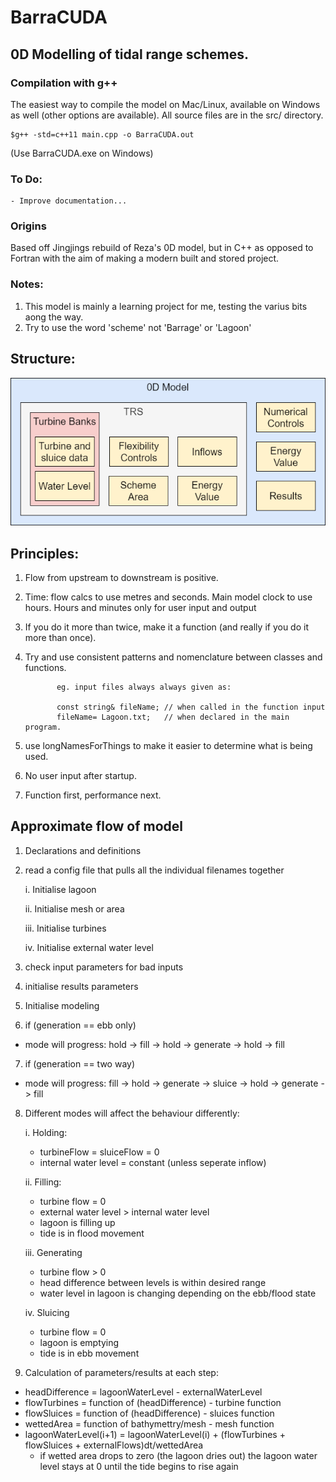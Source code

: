 # BarraCUDA

## 0D Modelling of tidal range schemes.

### Compilation with g++
The easiest way to compile the model on Mac/Linux, available on Windows as well (other options are available). All source files are in the src/ directory.
	
	$g++ -std=c++11 main.cpp -o BarraCUDA.out

(Use BarraCUDA.exe on Windows)

### To Do:
	- Improve documentation...

### Origins
Based off Jingjings rebuild of Reza's 0D model, but in C++ as opposed to Fortran with the aim of making a modern built and stored project.

### Notes:
  1. This model is mainly a learning project for me, testing the varius bits aong the way. 
  2. Try to use the word 'scheme' not 'Barrage' or 'Lagoon'

## Structure:
![0D model structure](https://github.com/NHanousek/0D-Tidal-Range/blob/AncillaryServices/Figures/0D-Model-Structure.png?raw=true)

## Principles:
  1. Flow from upstream to downstream is positive.
  2. Time: flow calcs to use metres and seconds. Main model clock to use hours. Hours and minutes only for user input and output
  3. If you do it more than twice, make it a function (and really if you do it more than once).
  4. Try and use consistent patterns and nomenclature between classes and functions.

                eg. input files always always given as:

                const string& fileName; // when called in the function input
                fileName= Lagoon.txt;   // when declared in the main program.

  5. use longNamesForThings to make it easier to determine what is being used.
  6. No user input after startup.
  7. Function first, performance next.

## Approximate flow of model
1. Declarations and definitions
2. read a config file that pulls all the individual filenames together

    i. Initialise lagoon

    ii. Initialise mesh or area

    iii. Initialise turbines

    iv. Initialise external water level

3. check input parameters for bad inputs
4. initialise results parameters
5. Initialise modeling
6. if (generation == ebb only) 
  - mode will progress: hold -> fill -> hold -> generate -> hold -> fill


7. if (generation == two way)
  - mode will progress: fill -> hold -> generate -> sluice -> hold -> generate -> fill


8. Different modes will affect the behaviour differently:

   i. Holding:
   - turbineFlow = sluiceFlow = 0
   - internal water level = constant (unless seperate inflow)

   ii. Filling:
   - turbine flow = 0
   - external water level > internal water level
   - lagoon is filling up
   - tide is in flood movement

   iii. Generating
   - turbine flow > 0
   - head difference between levels is within desired range
   - water level in lagoon is changing depending on the ebb/flood state

   iv. Sluicing
   - turbine flow = 0
   - lagoon is emptying
   - tide is in ebb movement
9. Calculation of parameters/results at each step:
  - headDifference = lagoonWaterLevel - externalWaterLevel
  - flowTurbines = function of (headDifference) - turbine function
  - flowSluices = function of (headDifference) - sluices function
  - wettedArea = function of bathymettry/mesh - mesh function
  - lagoonWaterLevel(i+1) = lagoonWaterLevel(i) + (flowTurbines + flowSluices + externalFlows)dt/wettedArea
    - if wetted area drops to zero (the lagoon dries out) the lagoon water level stays at 0 until the tide begins to rise again
